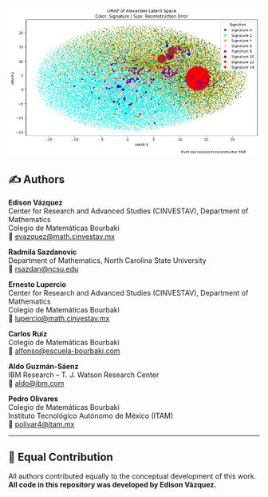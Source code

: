 ![UMAP of Alexander Latent Space](UMAP.png)



## ✍️ Authors

**Edison Vázquez**  
Center for Research and Advanced Studies (CINVESTAV), Department of Mathematics  
Colegio de Matemáticas Bourbaki  
📧 evazquez@math.cinvestav.mx

**Radmila Sazdanovic**  
Department of Mathematics, North Carolina State University  
📧 rsazdan@ncsu.edu

**Ernesto Lupercio**  
Center for Research and Advanced Studies (CINVESTAV), Department of Mathematics  
Colegio de Matemáticas Bourbaki  
📧 lupercio@math.cinvestav.mx

**Carlos Ruiz**  
Colegio de Matemáticas Bourbaki  
📧 alfonso@escuela-bourbaki.com

**Aldo Guzmán-Sáenz**  
IBM Research – T. J. Watson Research Center  
📧 aldo@ibm.com

**Pedro Olivares**  
Colegio de Matemáticas Bourbaki  
Instituto Tecnológico Autónomo de México (ITAM)  
📧 polivar4@itam.mx

---

## 🧠 Equal Contribution

All authors contributed equally to the conceptual development of this work.  
**All code in this repository was developed by Edison Vázquez.**

